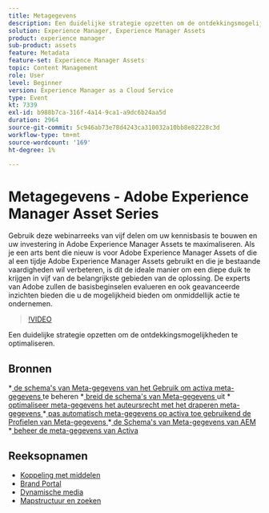 ```yaml
---
title: Metagegevens
description: Een duidelijke strategie opzetten om de ontdekkingsmogelijkheden te optimaliseren
solution: Experience Manager, Experience Manager Assets
product: experience manager
sub-product: assets
feature: Metadata
feature-set: Experience Manager Assets
topic: Content Management
role: User
level: Beginner
version: Experience Manager as a Cloud Service
type: Event
kt: 7339
exl-id: b988b7ca-316f-4a14-9ca1-a9dc6b24aa5d
duration: 2964
source-git-commit: 5c946ab73e78d4243ca310032a10bb8e82228c3d
workflow-type: tm+mt
source-wordcount: '169'
ht-degree: 1%

---
```


# Metagegevens - Adobe Experience Manager Asset Series

Gebruik deze webinarreeks van vijf delen om uw kennisbasis te bouwen en uw investering in Adobe Experience Manager Assets te maximaliseren. Als je een arts bent die nieuw is voor Adobe Experience Manager Assets of die al een tijdje Adobe Experience Manager Assets gebruikt en die je bestaande vaardigheden wil verbeteren, is dit de ideale manier om een diepe duik te krijgen in vijf van de belangrijkste gebieden van de oplossing. De experts van Adobe zullen de basisbeginselen evalueren en ook geavanceerde inzichten bieden die u de mogelijkheid bieden om onmiddellijk actie te ondernemen.

>[!VIDEO](https://video.tv.adobe.com/v/332134/?quality=12&learn=on&hidetitle=true)

Een duidelijke strategie opzetten om de ontdekkingsmogelijkheden te optimaliseren.

## Bronnen

*[ de schema&#39;s van Meta-gegevens van het Gebruik om activa meta-gegevens ](https://experienceleague.adobe.com/docs/experience-manager-learn/assets/authoring/metadata.html?lang=nl-NL) te beheren
*[ breid de schema&#39;s van Meta-gegevens ](https://experienceleague.adobe.com/docs/experience-manager-learn/assets/configuring/metadata-schemas.html?lang=nl-NL) uit
*[ optimaliseer meta-gegevens het auteursrecht met het draperen meta-gegevens ](https://experienceleague.adobe.com/docs/experience-manager-learn/assets/metadata/cascade-metadata-feature-video-use.html?lang=nl-NL)
*[ pas automatisch meta-gegevens op activa toe gebruikend de Profielen van Meta-gegevens ](https://experienceleague.adobe.com/docs/experience-manager-learn/assets/configuring/metadata-profiles.html?lang=nl-NL)
*[ de Schema&#39;s van Meta-gegevens van AEM ](https://experienceleague.adobe.com/docs/experience-manager-65/assets/administer/metadata-schemas.html?lang=nl-NL#administer)
*[ beheer de meta-gegevens van Activa ](https://experienceleague.adobe.com/docs/experience-manager-65/assets/using/metadata.html?lang=nl-NL#RegisteringacustomnamespacewithinAEM)

## Reeksopnamen

* [Koppeling met middelen](asset-link.md)
* [Brand Portal](brand-portal.md)
* [Dynamische media](dynamic-media.md)
* [Mapstructuur en zoeken](folder-structure-search.md)
